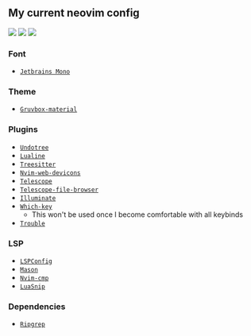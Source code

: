 ## My current neovim config

<a href="https://dotfyle.com/lecluyse2000/nvim"><img src="https://dotfyle.com/lecluyse2000/nvim/badges/plugins?style=flat" /></a>
<a href="https://dotfyle.com/lecluyse2000/nvim"><img src="https://dotfyle.com/lecluyse2000/nvim/badges/leaderkey?style=flat" /></a>
<a href="https://dotfyle.com/lecluyse2000/nvim"><img src="https://dotfyle.com/lecluyse2000/nvim/badges/plugin-manager?style=flat" /></a>    

### Font    

- [`Jetbrains Mono`](https://github.com/lecluyse2000/.dotfiles/blob/main/.wezterm.lua)

### Theme   

- [`Gruvbox-material`](https://github.com/sainnhe/gruvbox-material)   

### Plugins

- [`Undotree`](https://github.com/mbbill/undotree)    
- [`Lualine`](https://github.com/nvim-lualine/lualine.nvim)  
- [`Treesitter`](https://github.com/nvim-treesitter/nvim-treesitter)  
- [`Nvim-web-devicons`](https://github.com/nvim-tree/nvim-web-devicons)  
- [`Telescope`](https://github.com/nvim-telescope/telescope.nvim)   
- [`Telescope-file-browser`](https://github.com/nvim-telescope/telescope-file-browser.nvim)   
- [`Illuminate`](https://github.com/RRethy/vim-illuminate)  
- [`Which-key`](https://github.com/folke/which-key.nvim)   
    - This won't be used once I become comfortable with all keybinds
- [`Trouble`](https://github.com/folke/trouble.nvim)   

### LSP   

- [`LSPConfig`](https://github.com/neovim/nvim-lspconfig)    
- [`Mason`](https://github.com/williamboman/mason.nvim)    
- [`Nvim-cmp`](https://github.com/hrsh7th/nvim-cmp)    
- [`LuaSnip`](https://github.com/L3MON4D3/LuaSnip)    

### Dependencies

- [`Ripgrep`](https://github.com/BurntSushi/ripgrep)  
